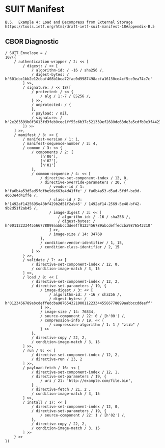 <!--
 Copyright (c) 2020 SECOM CO., LTD. All Rights reserved.

 SPDX-License-Identifier: BSD-2-Clause
-->

# SUIT Manifest
    B.5.  Example 4: Load and Decompress from External Storage
    https://tools.ietf.org/html/draft-ietf-suit-manifest-18#appendix-B.5


## CBOR Diagnostic
    / SUIT_Envelope = /
    107({
        / authentication-wrapper / 2: << [
            / digest: / << [
                / algorithm-id: / -16 / sha256 /,
                / digest-bytes: / h'601ebc1bb2e12cbaf408b1bca72fae0d9987498acfa16130ce4cf5cc9ea74c7c'
            ] >>,
            / signature: / << 18([
                / protected: / << {
                    / alg / 1:-7 / ES256 /,
                } >>,
                / unprotected: / {
                },
                / payload: / nil,
                / signature: / h'2e263599b0f3613fd3feb0cec1ff55c6b37c521339ef2680dc63de3a5cdfb0e3f44237313e1c17c35f7fa84af82234f50cea551cfdd8179a40dac5136167cd5e'
            ]) >>
        ] >>,
        / manifest / 3: << {
            / manifest-version / 1: 1,
            / manifest-sequence-number / 2: 4,
            / common / 3: << {
                / components / 2: [
                    [h'00'],
                    [h'02'],
                    [h'01']
                ],
                / common-sequence / 4: << [
                    / directive-set-component-index / 12, 0,
                    / directive-override-parameters / 20, {
                        / vendor-id / 1: h'fa6b4a53d5ad5fdfbe9de663e4d41ffe' / fa6b4a53-d5ad-5fdf-be9d-e663e4d41ffe /,
                        / class-id / 2: h'1492af1425695e48bf429b2d51f2ab45' / 1492af14-2569-5e48-bf42-9b2d51f2ab45 /,
                        / image-digest / 3: << [
                            / algorithm-id: / -16 / sha256 /,
                            / digest-bytes: / h'00112233445566778899aabbccddeeff0123456789abcdeffedcba9876543210'
                        ] >>,
                        / image-size / 14: 34768
                    },
                    / condition-vendor-identifier / 1, 15,
                    / condition-class-identifier / 2, 15
                ] >>
            } >>,
            / validate / 7: << [
                / directive-set-component-index / 12, 0,
                / condition-image-match / 3, 15
            ] >>,
            / load / 8: << [
                / directive-set-component-index / 12, 2,
                / directive-set-parameters / 19, {
                    / image-digest / 3: << [
                        / algorithm-id: / -16 / sha256 /,
                        / digest-bytes: / h'0123456789abcdeffedcba987654321000112233445566778899aabbccddeeff'
                    ] >>,
                    / image-size / 14: 76834,
                    / source-component / 22: 0 / [h'00'] /,
                    / compression-info / 19, << {
                        / compression-algorithm / 1: 1 / "zlib" /
                    } >>
                },
                / directive-copy / 22, 2,
                / condition-image-match / 3, 15
            ] >>,
            / run / 9: << [
                / directive-set-component-index / 12, 2,
                / directive-run / 23, 2
            ] >>,
            / payload-fetch / 16: << [
                / directive-set-component-index / 12, 1,
                / directive-set-parameters / 19, {
                    / uri / 21: 'http://example.com/file.bin',
                } ,
                / directive-fetch / 21, 2 ,
                / condition-image-match / 3, 15
            ] >>,
            / install / 17: << [
                / directive-set-component-index / 12, 0,
                / directive-set-parameters / 19, {
                    / source-component / 22: 1 / [h'02'] /,
                },
                / directive-copy / 22, 2,
                / condition-image-match / 3, 15
            ] >>
        } >>
    })
